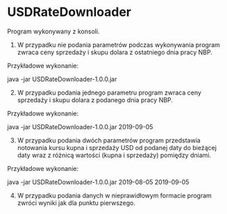 # USDRateDownloader

Program wykonywany z konsoli.

1. W przypadku nie podania parametrów podczas wykonywania program zwraca ceny sprzedaży i skupu dolara
z ostatniego dnia pracy NBP.

Przykładowe wykonanie: 

java -jar USDRateDownloader-1.0.0.jar

2. W przypadku podania jednego parametru program zwraca ceny sprzedaży i skupu dolara
z podanego dnia pracy NBP.

Przykładowe wykonanie: 

java -jar USDRateDownloader-1.0.0.jar 2019-09-05

3. W przypadku podania dwóch parametrów program przedstawia notowania kursu kupna i sprzedaży USD od 
podanej daty do bieżącej daty wraz z różnicą wartości (kupna i sprzedaży) pomiędzy dniami.

Przykładowe wykonanie: 

java -jar USDRateDownloader-1.0.0.jar 2019-08-05 2019-09-05

4. W przypadku podania danych w nieprawidłowym formacie program zwróci wyniki jak dla punktu pierwszego.
